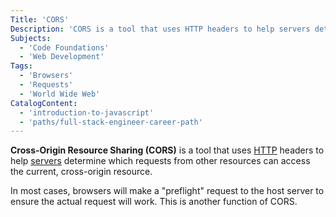 ```yaml
---
Title: 'CORS'
Description: 'CORS is a tool that uses HTTP headers to help servers determine which requests from other resources can access the current, cross-origin resource.'
Subjects:
  - 'Code Foundations'
  - 'Web Development'
Tags:
  - 'Browsers'
  - 'Requests'
  - 'World Wide Web'
CatalogContent:
  - 'introduction-to-javascript'
  - 'paths/full-stack-engineer-career-path'
---
```


**Cross-Origin Resource Sharing (CORS)** is a tool that uses [HTTP](https://www.codecademy.com/resources/docs/general/http) headers to help [servers](https://www.codecademy.com/resources/docs/general/server) determine which requests from other resources can access the current, cross-origin resource.

In most cases, browsers will make a "preflight" request to the host server to ensure the actual request will work. This is another function of CORS.
